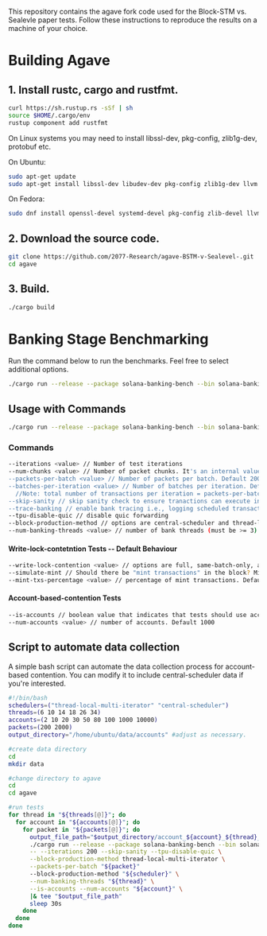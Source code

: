 This repository contains the agave fork code used for the Block-STM vs. Sealevle paper tests. Follow these instructions to reproduce the results on a machine of your choice.

# Building Agave

## **1. Install rustc, cargo and rustfmt.**

```bash
curl https://sh.rustup.rs -sSf | sh
source $HOME/.cargo/env
rustup component add rustfmt
```
On Linux systems you may need to install libssl-dev, pkg-config, zlib1g-dev, protobuf etc.

On Ubuntu:
```bash
sudo apt-get update
sudo apt-get install libssl-dev libudev-dev pkg-config zlib1g-dev llvm clang cmake make libprotobuf-dev protobuf-compiler
```

On Fedora:
```bash
sudo dnf install openssl-devel systemd-devel pkg-config zlib-devel llvm clang cmake make protobuf-devel protobuf-compiler perl-core
```

## **2. Download the source code.**

```bash
git clone https://github.com/2077-Research/agave-BSTM-v-Sealevel-.git
cd agave
```

## **3. Build.**

```bash
./cargo build
```

# Banking Stage Benchmarking

Run the command below to run the benchmarks. Feel free to select additional options.

```bash
./cargo run --release --package solana-banking-bench --bin solana-banking-bench
```

## Usage with Commands

```bash
./cargo run --release --package solana-banking-bench --bin solana-banking-bench -- --command(s)
```

### Commands
```bash
--iterations <value> // Number of test iterations
--num-chunks <value> // Number of packet chunks. It's an internal value with little to no significance to performance.
--packets-per-batch <value> // Number of packets per batch. Default 200.
--batches-per-iteration <value> // Number of batches per iteration. Default 5.
  //Note: total number of transactions per iteration = packets-per-batch * batches-per-iteration
--skip-sanity // skip sanity check to ensure tranactions can execute in parallel.
--trace-banking // enable bank tracing i.e., logging scheduled transaction data. Can be used with @apfitzge's banking trace tool and graphia to vizualize prio-graphs. \
--tpu-disable-quic // disable quic forwarding
--block-production-method // options are central-scheduler and thread-local-multi-iterator. CS is default
--num-banking-threads <value> // number of bank threads (must be >= 3). Default 6 (2 Vote, 4 non-vote)  
```

#### Write-lock-contetntion Tests -- Default Behaviour
```bash
--write-lock-contention <value> // options are full, same-batch-only, and none. Default none \
--simulate-mint // Should there be "mint transactions" in the block? Mint transactions are transactions that have higher priority and lock the same account. \
--mint-txs-percentage <value> // percentage of mint transactions. Default 99  
```

#### Account-based-contention Tests
```bash
--is-accounts // boolean value that indicates that tests should use account-based contention. \
--num-accounts <value> // number of accounts. Default 1000  
```

## Script to automate data collection
A simple bash script can automate the data collection process for account-based contention. You can modify it to include central-scheduler data if you're interested.

```bash
#!/bin/bash
schedulers=("thread-local-multi-iterator" "central-scheduler")
threads=(6 10 14 18 26 34)
accounts=(2 10 20 30 50 80 100 1000 10000)
packets=(200 2000)
output_directory="/home/ubuntu/data/accounts" #adjust as necessary.

#create data directory
cd
mkdir data

#change directory to agave
cd
cd agave

#run tests
for thread in "${threads[@]}"; do
  for account in "${accounts[@]}"; do
    for packet in "${packets[@]}"; do
      output_file_path="$output_directory/account_${account}_${thread}_${packet}.txt"
      ./cargo run --release --package solana-banking-bench --bin solana-banking-bench \
      -- --iterations 200 --skip-sanity --tpu-disable-quic \
      --block-production-method thread-local-multi-iterator \
      --packets-per-batch "${packet}"
      --block-production-method "${scheduler}" \
      --num-banking-threads "${thread}" \
      --is-accounts --num-accounts "${account}" \
      |& tee "$output_file_path"
      sleep 30s
    done
  done
done
```
